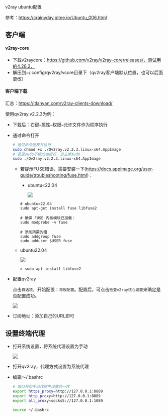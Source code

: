 v2ray ubuntu配置

参考：https://crainyday.gitee.io/Ubuntu_006.html

## 客户端

#### v2ray-core

- 下载v2raycore：https://github.com/v2ray/v2ray-core/releases/，测试用的4.28.2，
- 解压到~/.config/qv2ray/vcore目录下（qv2ray客户端默认位置，也可以后面更改）

#### 客户端下载

汇总：https://itlanyan.com/v2ray-clients-download/

使用qv2ray.v2.2.3为例：

- 下载后：右键`→`属性`→`权限`→`允许文件作为程序执行

- 通过命令打开

  ```bash
  # 通过命令提权并执行
  sudo chmod +x ./Qv2ray.v2.2.3.linux-x64.AppImage
  # 若是sudo不能成功运行，请去掉sudo
  sudo ./Qv2ray.v2.2.3.linux-x64.AppImage
  ```

  

  - 若提示FUSE错误，需要安装一下(https://docs.appimage.org/user-guide/troubleshooting/fuse.html)：

    - ubuntu<22.04

      ![](https://cdn.jsdelivr.net/gh/baoblei/imgs_md/20231208174650.png)

    ```shell
    # ubuntu<22.04
    sudo apt-get install fuse libfuse2
    
    # 确保 FUSE 内核模块已加载：
    sudo modprobe -v fuse
    
    # 添加所需的组
    sudo addgroup fuse
    sudo adduser $USER fuse
    
    ```

  - ubuntu22.04

    ![](https://cdn.jsdelivr.net/gh/baoblei/imgs_md/20231208174616.png)

    ```shell
    > sudo apt install libfuse2
    ```

    

- 配置qv2ray

  点击`首选项`，开始配置：`常规配置`。配置后，可点击`检查v2ray核心设置`来确定是否配置成功。

  ![](https://cdn.jsdelivr.net/gh/baoblei/imgs_md/20231208175347.png)

- 订阅地址：添加自己的URL即可

## 设置终端代理

- 打开系统设置，将系统代理设置为手动

  ![](https://cdn.jsdelivr.net/gh/baoblei/imgs_md/20231208184214.png)

- 打开qv2ray，代理方式设置为系统代理

- 编辑～/.bashrc

  ```bash
  # 端口号和手动代理中设置的一样
  export https_proxy=http://127.0.0.1:8889 
  export http_proxy=http://127.0.0.1:8889 
  export all_proxy=socks5://127.0.0.1:1089
  
  source ~/.bashrc
  ```

  